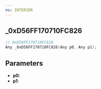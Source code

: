 ```yaml
---
ns: INTERIOR
---
```

## _0xD56FF170710FC826

```c
// 0xD56FF170710FC826
Any _0xD56FF170710FC826(Any p0, Any p1);
```

## Parameters
* **p0**:
* **p1**:
